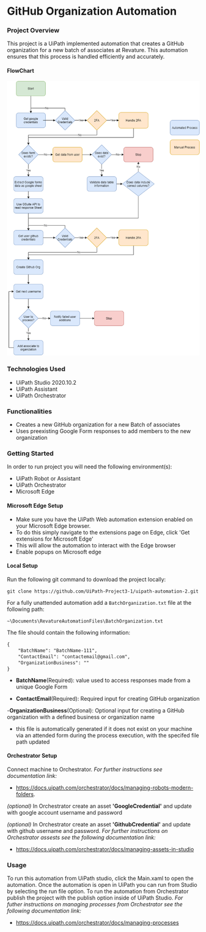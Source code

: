 # GitHub Organization Automation

### Project Overview

This project is a UiPath implemented automation that creates a GitHub organization for a new batch of associates at Revature. This automation ensures that this process is handled efficiently and accurately.

#### FlowChart

![](Documentation/GithubOrganizations.png)

### Technologies Used

- UiPath Studio 2020.10.2
- UiPath Assistant
- UiPath Orchestrator

### Functionalities

- Creates a new GitHub organization for a new Batch of associates
- Uses preexisting Google Form responses to add members to the new organization

### Getting Started

In order to run project you will need the following environment(s):

- UiPath Robot or Assistant
- UiPath Orchestrator
- Microsoft Edge

#### Microsoft Edge Setup

- Make sure you have the UiPath Web automation extension enabled on your Microsoft Edge browser.
- To do this simply navigate to the extensions page on Edge, click 'Get extensions for Microsoft Edge'
- This will allow the automation to interact with the Edge browser
- Enable popups on Microsoft edge

#### Local Setup

Run the following git command to download the project locally:

```
git clone https://github.com/UiPath-Project3-1/uipath-automation-2.git
```

For a fully unattended automation add a `BatchOrganization.txt` file at the following path:

```
~\Documents\RevatureAutomationFiles\BatchOrganization.txt
```

The file should contain the following information:

```
{
    "BatchName": "BatchName-111",
    "ContactEmail": "contactemail@gmail.com",
    "OrganizationBusiness": ""
}
```

- **BatchName**(Required): value used to access responses made from a unique Google Form

- **ContactEmail**(Required): Required input for creating GitHub organization

-**OrganizationBusiness**(Optional): Optional input for creating a GitHub organization with a defined business or organization name

- this file is automatically generated if it does not exist on your machine via an attended form during the process execution, with the specifed file path updated

#### Orchestrator Setup

Connect machine to Orchestrator. _For further instructions see documentation link:_

- https://docs.uipath.com/orchestrator/docs/managing-robots-modern-folders.

_(optional)_ In Orchestrator create an asset **'GoogleCredential'** and update with google account username and password

_(optional)_ In Orchestrator create an asset **'GithubCredential'** and update with github username and password. _For further instructions on Orchestrator assests see the following documentation link:_

- https://docs.uipath.com/orchestrator/docs/managing-assets-in-studio

### Usage

To run this automation from UiPath studio, click the Main.xaml to open the automation. Once the automation is open in UiPath you can run from Studio by selecting the run file option. To run the automation from Orchestrator publish the project with the publish option inside of UiPath Studio. _For futher instructions on managing processes from Orchestrator see the following documentation link:_

- https://docs.uipath.com/orchestrator/docs/managing-processes
